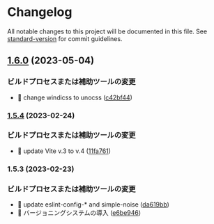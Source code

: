 # Changelog

All notable changes to this project will be documented in this file. See [standard-version](https://github.com/conventional-changelog/standard-version) for commit guidelines.

## [1.6.0](https://github.com/annrie/Vuedation/compare/v1.5.4...v1.6.0) (2023-05-04)


### ビルドプロセスまたは補助ツールの変更

* 🤖 change windicss to unocss ([c42bf44](https://github.com/annrie/Vuedation/commit/c42bf44beb1301506528f7d7399ef68001ca51eb))

### [1.5.4](https://github.com/annrie/Vuedation/compare/v1.5.3...v1.5.4) (2023-02-24)


### ビルドプロセスまたは補助ツールの変更

* 🤖 update Vite v.3 to v.4 ([11fa761](https://github.com/annrie/Vuedation/commit/11fa7615aa43e525c325077f36133ec56838973e))

### 1.5.3 (2023-02-23)


### ビルドプロセスまたは補助ツールの変更

* 🤖 update eslint-config-* and simple-noise ([da619bb](https://github.com/annrie/Vuedation/commit/da619bb8c238c2874a819c87ca8fc46ded0f1dfe))
* 🤖 バージョニングシステムの導入 ([e6be946](https://github.com/annrie/Vuedation/commit/e6be946bd34715b6d917bccc782160940c27219d))
